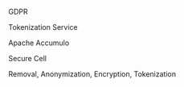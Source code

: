 <p>GDPR</p>
<p>Tokenization Service</p>
<p>Apache Accumulo</p>
<p>Secure Cell</p>
<p>Removal, Anonymization, Encryption, Tokenization</p>

